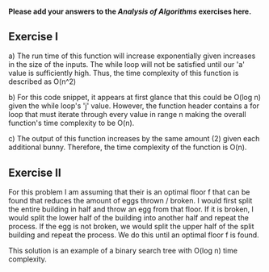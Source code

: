 #### Please add your answers to the ***Analysis of  Algorithms*** exercises here.

## Exercise I

a) The run time of this function will increase exponentially given increases in the size of the inputs. The while loop will not be satisfied until our 'a' value is sufficiently high. Thus, the time complexity of this function is described as O(n^2)


b) For this code snippet, it appears at first glance that this could be O(log n) given the while loop's 'j' value. However, the function header contains a for loop that must iterate through every value in range n making the overall function's time complexity to be O(n).

c) The output of this function increases by the same amount (2) given each additional bunny. Therefore, the time complexity of the function is O(n).

## Exercise II

For this problem I am assuming that their is an optimal floor f that can be found that reduces the amount of eggs thrown / broken. I would first split the entire building in half and throw an egg from that floor. If it is broken, I would split the lower half of the building into another half and repeat the process. If the egg is not broken, we would split the upper half of the split building and repeat the process. We do this until an optimal floor f is found.

This solution is an example of a binary search tree with O(log n) time complexity.